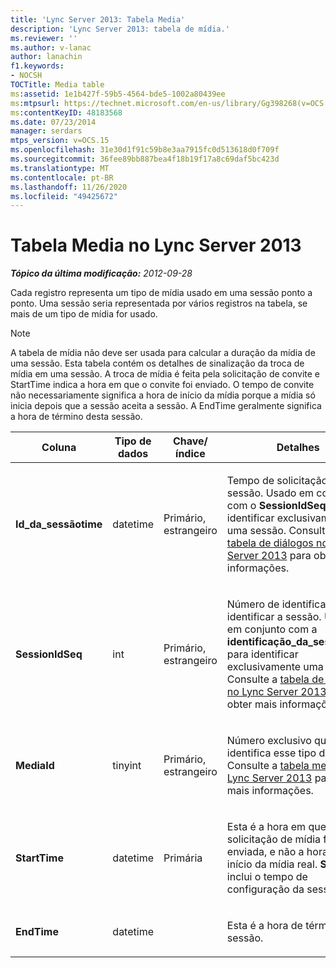 ```yaml
---
title: 'Lync Server 2013: Tabela Media'
description: 'Lync Server 2013: tabela de mídia.'
ms.reviewer: ''
ms.author: v-lanac
author: lanachin
f1.keywords:
- NOCSH
TOCTitle: Media table
ms:assetid: 1e1b427f-59b5-4564-bde5-1002a80439ee
ms:mtpsurl: https://technet.microsoft.com/en-us/library/Gg398268(v=OCS.15)
ms:contentKeyID: 48183568
ms.date: 07/23/2014
manager: serdars
mtps_version: v=OCS.15
ms.openlocfilehash: 31e30d1f91c59b8e3aa7915fc0d513618d0f709f
ms.sourcegitcommit: 36fee89bb887bea4f18b19f17a8c69daf5bc423d
ms.translationtype: MT
ms.contentlocale: pt-BR
ms.lasthandoff: 11/26/2020
ms.locfileid: "49425672"
---
```

# <a name="media-table-in-lync-server-2013"></a>Tabela Media no Lync Server 2013

<div data-xmlns="http://www.w3.org/1999/xhtml">

<div class="topic" data-xmlns="http://www.w3.org/1999/xhtml" data-msxsl="urn:schemas-microsoft-com:xslt" data-cs="https://msdn.microsoft.com/">

<div data-asp="https://msdn2.microsoft.com/asp">



</div>

<div id="mainSection">

<div id="mainBody">

<span> </span>

_**Tópico da última modificação:** 2012-09-28_

Cada registro representa um tipo de mídia usado em uma sessão ponto a ponto. Uma sessão seria representada por vários registros na tabela, se mais de um tipo de mídia for usado.

<div>


> [!NOTE]  
> A tabela de mídia não deve ser usada para calcular a duração da mídia de uma sessão. Esta tabela contém os detalhes de sinalização da troca de mídia em uma sessão. A troca de mídia é feita pela solicitação de convite e StartTime indica a hora em que o convite foi enviado. O tempo de convite não necessariamente significa a hora de início da mídia porque a mídia só inicia depois que a sessão aceita a sessão. A EndTime geralmente significa a hora de término desta sessão.



</div>


<table>
<colgroup>
<col style="width: 25%" />
<col style="width: 25%" />
<col style="width: 25%" />
<col style="width: 25%" />
</colgroup>
<thead>
<tr class="header">
<th>Coluna</th>
<th>Tipo de dados</th>
<th>Chave/índice</th>
<th>Detalhes</th>
</tr>
</thead>
<tbody>
<tr class="odd">
<td><p><strong>Id_da_sessãotime</strong></p></td>
<td><p>datetime</p></td>
<td><p>Primário, estrangeiro</p></td>
<td><p>Tempo de solicitação de sessão. Usado em conjunto com o <strong>SessionIdSeq</strong> para identificar exclusivamente uma sessão. Consulte a <a href="lync-server-2013-dialogs-table.md">tabela de diálogos no Lync Server 2013</a> para obter mais informações.</p></td>
</tr>
<tr class="even">
<td><p><strong>SessionIdSeq</strong></p></td>
<td><p>int</p></td>
<td><p>Primário, estrangeiro</p></td>
<td><p>Número de identificação para identificar a sessão. Usado em conjunto com a <strong>identificação_da_sessãotime</strong> para identificar exclusivamente uma sessão. Consulte a <a href="lync-server-2013-dialogs-table.md">tabela de diálogos no Lync Server 2013</a> para obter mais informações.</p></td>
</tr>
<tr class="odd">
<td><p><strong>MediaId</strong></p></td>
<td><p>tinyint</p></td>
<td><p>Primário, estrangeiro</p></td>
<td><p>Número exclusivo que identifica esse tipo de mídia. Consulte a <a href="lync-server-2013-medialist-table.md">tabela medialist no Lync Server 2013</a> para obter mais informações.</p></td>
</tr>
<tr class="even">
<td><p><strong>StartTime </strong></p></td>
<td><p>datetime</p></td>
<td><p>Primária</p></td>
<td><p>Esta é a hora em que uma solicitação de mídia foi enviada, e não a hora de início da mídia real. <strong>StartTime</strong> inclui o tempo de configuração da sessão.</p></td>
</tr>
<tr class="odd">
<td><p><strong>EndTime</strong></p></td>
<td><p>datetime</p></td>
<td></td>
<td><p>Esta é a hora de término da sessão.</p></td>
</tr>
</tbody>
</table>


</div>

<span> </span>

</div>

</div>

</div>


